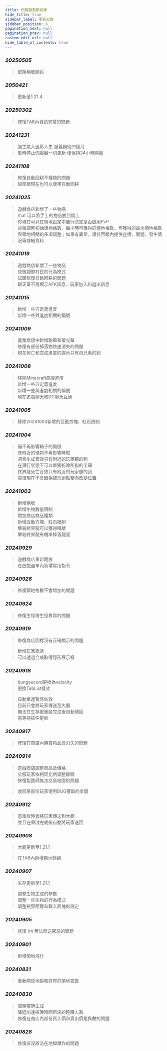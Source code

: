 ```yaml
---
title: 伺服器更新紀錄
hide_title: true
sidebar_label: 更新紀錄
sidebar_position: 6
pagination_next: null
pagination_prev: null
custom_edit_url: null
hide_table_of_contents: true
---
```


### *20250505*
> 更換稱號顏色

### *2050421*
> 更新至1.21.4

### *20250302*
> 修復TAB內資訊異常的問題

### *20241231*
> 服主踏入迷彩人生 服義務役四個月  
> 暫時停止伺服器一切更新 僅保持24小時開服

### *20241108*
> 修復自動回耕不種植的問題  
> 甜菜根現在也可以使用自動回耕

### *20241025*
> 遊戲商店新增了一些物品  
> /hat 可以將手上的物品放到頭上  
> 你現在可以在領地設定中自行決定是否啟用PvP  
> 些微調整初始領地格數、每小時可獲得的領地格數、可獲得的最大領地格數  
> 與領地相關的多項調整；如果有異常，請於回報內提供座標、問題、發生情況等詳細資料

### *20241019*
> 遊戲商店新增了一些物品  
> 些微調整村民的行為模式  
> 試圖修復自動回耕的問題  
> 聊天室不再顯示AFK訊息、玩家加入和退出訊息

### *20241015*
> 新增一些自定義進度  
> 新增一些與進度相關的稱號

### *20241009*
> 農業商店中新增甜莓和螢光莓  
> 修復有部份掉落物快速消失的問題  
> 現在死亡和完成進度的提示只有自己看的到

### *20241008*
> 移除Minecraft原版進度  
> 新增一些自定義進度  
> 新增一些與進度相關的稱號  
> 現在遊戲聊天和DC聊天互通

### *20241005*
> 移除20241003新增的互動方塊、紅石限制

### *20241004*
> 貓不再影響箱子的開啟  
> 床附近的怪物不再影響睡眠  
> 凋零生成音效只有附近的玩家聽的到  
> 在潛行狀態下可以單獨拆除所指的半磚  
> 終界龍死亡音效只有附近的玩家聽的到  
> 龍蛋現在不會因為被玩家點擊而改變位置

### *20241003*
> 新增稱號  
> 新增生物數量限制  
> 增加商店商品種類  
> 新增互動方塊、紅石限制  
> 擊殺終界龍可以獲得稱號  
> 擊殺終界龍有機率掉落龍蛋

### *20240929*
> 遊戲商店重新開放  
> 在遊戲選單內新增常用指令

### *20240926*
> 修復領地格數不會增加的問題

### *20240924*
> 修復生怪塔生怪異常的問題

### *20240919*
> 修復商店圖標沒有正確顯示的問題
> 
> 新增玩家商店  
> 可以透過合成取得隱形展示框

### *20240918*
> bungeecord更換為velocity  
> 更換TabList樣式
> 
> 自動重連暫時失效  
> 目前只會將玩家傳送至大廳  
> 無法在生存服重啟完成後自動傳回  
> 需等待插件更新

### *20240917*
> 修復在商店內購買物品會消失的問題

### *20240914*
> 遊戲商店調整商品及價格  
> 全服玩家依相同比例調整餘額  
> 修復製圖師無法交易地圖的問題  
> 
> 收回某部份玩家使用BUG獲取的金錢

### *20240912*
> 當重啟時會將玩家傳送到大廳  
> 並且在重啟完成後自動將玩家送回

### *20240908*
> 大廳更新至1.21.1
> 
> 在TAB內新增顯示餘額

### *20240907*
> 生存更新至1.21.1
> 
> 調整生物生成的參數  
> 調整一些生物的行為模式  
> 調整視野距離和載入區塊的設定

### *20240905*
> 修復 /m 無法發送密語的問題

### *20240901*
> 新增領地飛行

### *20240831*
> 重新開放地獄和終界的領地宣告

### *20240830*
> 關閉夜魅生成  
> 降低加速夜晚時間所需的睡眠人數  
> 修復在商店內部份買入價和賣出價是負數的問題

### *20240828*
> 修復床沒辦法在地獄爆炸的問題
